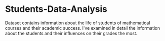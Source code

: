 # Students-Data-Analysis
Dataset contains information about the life of students of mathematical courses and their academic success. I've examined in detail the information about the students and their influences on their grades the most.
